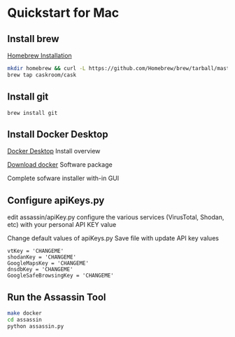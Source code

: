 # Quickstart for Mac

## Install brew

[Homebrew Installation](https://docs.brew.sh/Installation)

```bash
mkdir homebrew && curl -L https://github.com/Homebrew/brew/tarball/master|tar xz --strip 1 -C homebrew
brew tap caskroom/cask
```

## Install git

```
brew install git
```

## Install Docker Desktop
[Docker Desktop](https://docs.docker.com/docker-for-mac/install/) Install overview

[Download docker](https://hub.docker.com/editions/community/docker-ce-desktop-mac/) Software package

Complete sofware installer with-in GUI

## Configure apiKeys.py
edit assassin/apiKey.py
configure the various services (VirusTotal, Shodan, etc) with your personal API KEY value

Change default values of apiKeys.py 
Save file with update API key values 
```
vtKey = 'CHANGEME'
shodanKey = 'CHANGEME'
GoogleMapsKey = 'CHANGEME'
dnsdbKey = 'CHANGEME'
GoogleSafeBrowsingKey = 'CHANGEME'
```

## Run the Assassin Tool

```bash
make docker
cd assassin
python assassin.py
```
